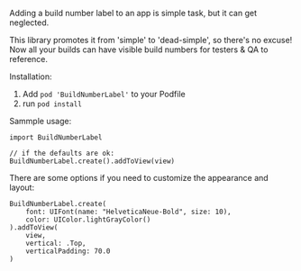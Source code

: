 Adding a build number label to an app is simple task, but it can get neglected.

This library promotes it from 'simple' to 'dead-simple', so there's no excuse! Now all your builds can have visible build numbers for testers & QA to reference.

Installation:

1. Add `pod 'BuildNumberLabel'` to your Podfile
1. run `pod install`

Sammple usage:

    import BuildNumberLabel

    // if the defaults are ok:
    BuildNumberLabel.create().addToView(view)


There are some options if you need to customize the appearance and layout:

    BuildNumberLabel.create(
        font: UIFont(name: "HelveticaNeue-Bold", size: 10),
        color: UIColor.lightGrayColor()
    ).addToView(
        view,
        vertical: .Top,
        verticalPadding: 70.0
    )
